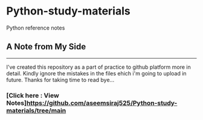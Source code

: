 # Python-study-materials
Python reference notes
## A Note from My Side
______________________

I've created this repository as a part of practice to github platform more in detail. Kindly ignore the mistakes in the files ehich i'm going to upload in future. Thanks for taking time to read bye...
### [Click here : View Notes]https://github.com/aseemsiraj525/Python-study-materials/tree/main

  
